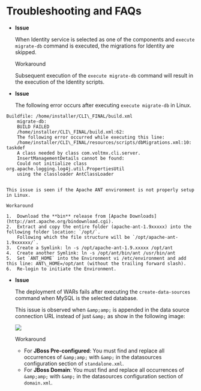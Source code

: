 ﻿ 

Troubleshooting and FAQs
========================

*   **Issue**
    
    When Identity service is selected as one of the components and `execute migrate-db` command is executed, the migrations for Identity are skipped.
    
    Workaround
    
    Subsequent execution of the `execute migrate-db` command will result in the execution of the Identity scripts.
    
*   **Issue**
    
    The following error occurs after executing `execute migrate-db` in Linux.
    
```
Buildfile: /home/installer/CLI\_FINAL/build.xml
    migrate-db:
    BUILD FAILED
    /home/installer/CLI\_FINAL/build.xml:62: 
    The following error occurred while executing this line:
    /home/installer/CLI\_FINAL/resources/scripts/dbMigrations.xml:10: taskdef 
    A class needed by class com.voltmx.cli.server.
    InsertManagementDetails cannot be found: 
    Could not initialize class org.apache.logging.log4j.util.PropertiesUtil 
    using the classloader AntClassLoader
    
```
    
    This issue is seen if the Apache ANT environment is not properly setup in Linux.
    
    Workaround
    
    1.  Download the **bin** release from [Apache Downloads](http://ant.apache.org/bindownload.cgi).
    2.  Extract and copy the entire folder (apache-ant-1.9xxxxx) into the following folder location: `/opt/`.  
        Following which the file structure will be `/opt/apache-ant-1.9xxxxxx/`.
    3.  Create a Symlink: ln -s /opt/apache-ant-1.9.xxxxx /opt/ant
    4.  Create another Symlink: ln -s /opt/ant/bin/ant /usr/bin/ant
    5.  Set `ANT_HOME` into the Environment vi /etc/environment and add this line: ANT\_HOME=/opt/ant (without the trailing forward slash).
    6.  Re-login to initiate the Environment.
*   **Issue**
    
    The deployment of WARs fails after executing the `create-data-sources` command when MySQL is the selected database.
    
    This issue is observed when `&amp;amp;` is appended in the data source connection URL instead of just `&amp;` as show in the following image:
    
    ![](Resources/Images/troubleshooting2.png)
    
    Workaround
    
    *   For **JBoss Pre-configured**: You must find and replace all occurrences of `&amp;amp;` with `&amp;` in the datasources configuration section of `standalone.xml`.
    *   For **JBoss Domain**: You must find and replace all occurrences of `&amp;amp;` with `&amp;` in the datasources configuration section of `domain.xml`.
